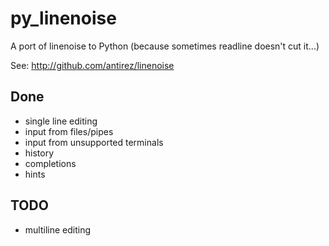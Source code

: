 # py_linenoise

A port of linenoise to Python (because sometimes readline doesn't cut it...)

See: http://github.com/antirez/linenoise

## Done
 * single line editing
 * input from files/pipes
 * input from unsupported terminals
 * history
 * completions
 * hints

## TODO
 * multiline editing
